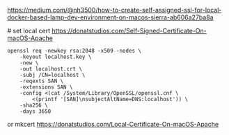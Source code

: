 https://medium.com/@nh3500/how-to-create-self-assigned-ssl-for-local-docker-based-lamp-dev-environment-on-macos-sierra-ab606a27ba8a

# set local cert
https://donatstudios.com/Self-Signed-Certificate-On-macOS-Apache

```
openssl req -newkey rsa:2048 -x509 -nodes \
    -keyout localhost.key \
    -new \
    -out localhost.crt \
    -subj /CN=localhost \
    -reqexts SAN \
    -extensions SAN \
    -config <(cat /System/Library/OpenSSL/openssl.cnf \
        <(printf '[SAN]\nsubjectAltName=DNS:localhost')) \
    -sha256 \
    -days 3650
```

or mkcert
https://donatstudios.com/Local-Certificate-On-macOS-Apache